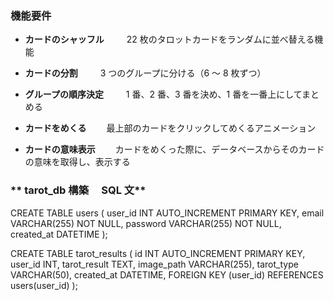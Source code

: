 ### **機能要件**

- **カードのシャッフル**
  　　 22 枚のタロットカードをランダムに並べ替える機能

- **カードの分割**
  　　 3 つのグループに分ける（6 ～ 8 枚ずつ）

- **グループの順序決定**
  　　 1 番、2 番、3 番を決め、1 番を一番上にしてまとめる

- **カードをめくる**
  　　最上部のカードをクリックしてめくるアニメーション

- **カードの意味表示**
  　　カードをめくった際に、データベースからそのカードの意味を取得し、表示する

### ** tarot_db 構築　 SQL 文**

CREATE TABLE users (
user_id INT AUTO_INCREMENT PRIMARY KEY,
email VARCHAR(255) NOT NULL,
password VARCHAR(255) NOT NULL,
created_at DATETIME
);

CREATE TABLE tarot_results (
id INT AUTO_INCREMENT PRIMARY KEY,
user_id INT,
tarot_result TEXT,
image_path VARCHAR(255),
tarot_type VARCHAR(50),
created_at DATETIME,
FOREIGN KEY (user_id) REFERENCES users(user_id)
);
